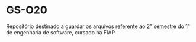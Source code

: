 # GS-O20
Repositório destinado a guardar os arquivos referente ao 2° semestre do 1° de engenharia de software, cursado na FIAP

